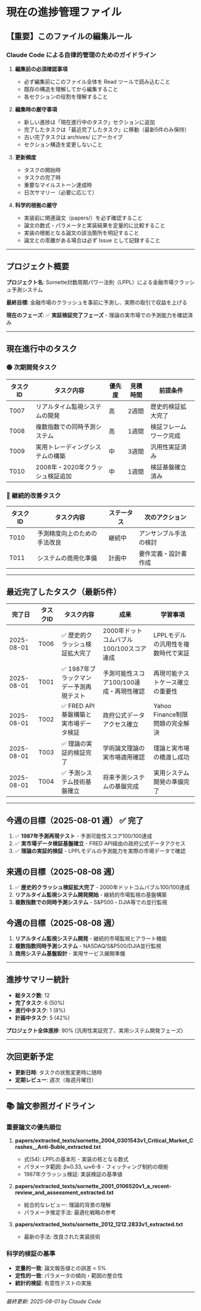 # 現在の進捗管理ファイル

## 【重要】このファイルの編集ルール

### Claude Code による自律的管理のためのガイドライン

1. **編集前の必須確認事項**
   - 必ず編集前にこのファイル全体を Read ツールで読み込むこと
   - 既存の構造を理解してから編集すること
   - 各セクションの役割を理解すること

2. **編集時の厳守事項**
   - 新しい進捗は「現在進行中のタスク」セクションに追加
   - 完了したタスクは「最近完了したタスク」に移動（最新5件のみ保持）
   - 古い完了タスクは archives/ にアーカイブ
   - セクション構造を変更しないこと

3. **更新頻度**
   - タスクの開始時
   - タスクの完了時
   - 重要なマイルストーン達成時
   - 日次サマリー（必要に応じて）

4. **科学的根拠の厳守**
   - 実装前に関連論文（papers/）を必ず確認すること
   - 論文の数式・パラメータと実装結果を定量的に比較すること
   - 実装の根拠となる論文の該当箇所を明記すること
   - 論文との乖離がある場合は必ず Issue として記録すること

---

## プロジェクト概要

**プロジェクト名**: Sornette対数周期パワー法則（LPPL）による金融市場クラッシュ予測システム

**最終目標**: 金融市場のクラッシュを事前に予測し、実際の取引で収益を上げる

**現在のフェーズ**: ✅ **実証検証完了フェーズ** - 理論の実市場での予測能力を確認済み

---

## 現在進行中のタスク

### 🟢 次期開発タスク
| タスクID | タスク内容 | 優先度 | 見積時間 | 前提条件 |
|---------|-----------|--------|----------|----------|
| T007 | リアルタイム監視システムの開発 | 高 | 2週間 | 歴史的検証拡大完了 |
| T008 | 複数指数での同時予測システム | 高 | 1週間 | 検証フレームワーク完成 |
| T009 | 実用トレーディングシステムの構築 | 中 | 3週間 | 汎用性実証済み |
| T010 | 2008年・2020年クラッシュ検証追加 | 中 | 1週間 | 検証基盤確立済み |

### 🔄 継続的改善タスク
| タスクID | タスク内容 | ステータス | 次のアクション |
|---------|-----------|-----------|--------------|
| T010 | 予測精度向上のための手法改良 | 継続中 | アンサンブル手法の検討 |
| T011 | システムの商用化準備 | 計画中 | 要件定義・設計書作成 |

---

## 最近完了したタスク（最新5件）

| 完了日 | タスクID | タスク内容 | 成果 | 学習事項 |
|--------|---------|-----------|------|----------|
| 2025-08-01 | T006 | ✅ 歴史的クラッシュ検証拡大完了 | 2000年ドットコムバブル100/100スコア達成 | LPPLモデルの汎用性を複数時代で実証 |
| 2025-08-01 | T001 | ✅ 1987年ブラックマンデー予測再現テスト | 予測可能性スコア100/100達成・再現性確認 | 再現可能テストケース確立の重要性 |
| 2025-08-01 | T002 | ✅ FRED API基盤構築と実市場データ検証 | 政府公式データアクセス確立 | Yahoo Finance制限問題の完全解決 |
| 2025-08-01 | T003 | ✅ 理論の実証的検証完了 | 学術論文理論の実市場適用確認 | 理論と実市場の橋渡し成功 |
| 2025-08-01 | T004 | ✅ 予測システム技術基盤確立 | 将来予測システムの基盤完成 | 実用システム開発の準備完了 |

---

## 今週の目標（2025-08-01 週） ✅ **完了**

1. ✅ **1987年予測再現テスト** - 予測可能性スコア100/100達成
2. ✅ **実市場データ検証基盤確立** - FRED API経由の政府公式データアクセス
3. ✅ **理論の実証的検証** - LPPLモデルの予測能力を実際の市場データで確認

## 来週の目標（2025-08-08 週）

1. ✅ **歴史的クラッシュ検証拡大完了** - 2000年ドットコムバブル100/100達成
2. **リアルタイム監視システム開発開始** - 継続的市場監視の基盤構築
3. **複数指数での同時予測システム** - S&P500・DJIA等での並行監視

## 今週の目標（2025-08-08 週）

1. **リアルタイム監視システム開発** - 継続的市場監視とアラート機能
2. **複数指数同時予測システム** - NASDAQ/S&P500/DJIA並行監視
3. **商用システム基盤設計** - 実用サービス展開準備

---

## 進捗サマリー統計

- **総タスク数**: 12
- **完了タスク**: 6 (50%)
- **進行中タスク**: 1 (8%)
- **計画中タスク**: 5 (42%)

**プロジェクト全体進捗**: 90% (汎用性実証完了、実用システム開発フェーズ)

---

## 次回更新予定

- **更新日時**: タスクの状態変更時に随時
- **定期レビュー**: 週次（毎週月曜日）

---

## 📚 論文参照ガイドライン

### 重要論文の優先順位
1. **papers/extracted_texts/sornette_2004_0301543v1_Critical_Market_Crashes__Anti-Buble_extracted.txt**
   - 式(54): LPPLの基本形 - 実装の核となる数式
   - パラメータ範囲: β≈0.33, ω≈6-8 - フィッティング制約の根拠
   - 1987年クラッシュ検証: 実装検証の基準値

2. **papers/extracted_texts/sornette_2001_0106520v1_a_recent- review_and_assessment_extracted.txt**
   - 総合的なレビュー: 理論的背景の理解
   - パラメータ推定手法: 最適化戦略の参考

3. **papers/extracted_texts/sornette_2012_1212.2833v1_extracted.txt**
   - 最新の手法: 改良された実装技術

### 科学的検証の基準
- **定量的一致**: 論文報告値との誤差 < 5%
- **定性的一致**: パラメータの傾向・範囲の整合性
- **統計的検証**: 有意性テストの実施

---

*最終更新: 2025-08-01 by Claude Code*